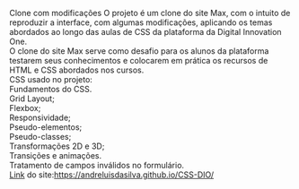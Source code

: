 Clone com modificações
O projeto é um clone do site Max, com o intuito de reproduzir a interface, com algumas modificações, aplicando os temas abordados ao longo das aulas de CSS da plataforma da Digital Innovation One.  
O clone do site Max serve como desafio para os alunos da plataforma testarem seus conhecimentos e colocarem em prática os recursos de HTML e CSS abordados nos cursos.  
CSS usado no projeto:  
Fundamentos do CSS.  
Grid Layout;  
Flexbox;  
Responsividade;  
Pseudo-elementos;  
Pseudo-classes;  
Transformações 2D e 3D;  
Transições e animações.  
Tratamento de campos inválidos no formulário.  
[Link](https://andreluisdasilva.github.io/CSS-DIO/) do site:https://andreluisdasilva.github.io/CSS-DIO/  
